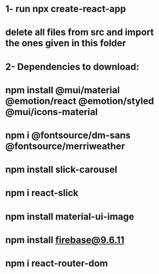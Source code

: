 # 1- run npx create-react-app

# delete all files from src and import the ones given in this folder

# 2- Dependencies to download:

# npm install @mui/material @emotion/react @emotion/styled @mui/icons-material

# npm i @fontsource/dm-sans @fontsource/merriweather

# npm install slick-carousel

# npm i react-slick

# npm install material-ui-image

# npm install firebase@9.6.11

# npm i react-router-dom
